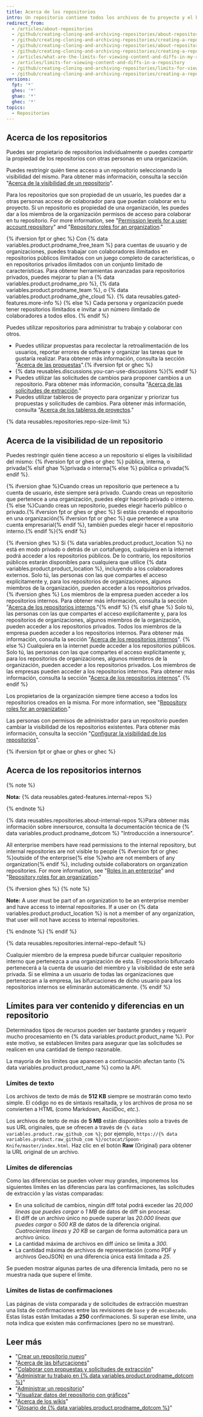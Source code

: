 ```yaml
---
title: Acerca de los repositorios
intro: Un repositorio contiene todos los archivos de tu proyecto y el historial de revisiones de cada uno de ellos. Puedes debatir y administrar el trabajo de tu proyecto dentro del repositorio.
redirect_from:
  - /articles/about-repositories
  - /github/creating-cloning-and-archiving-repositories/about-repositories
  - /github/creating-cloning-and-archiving-repositories/creating-a-repository-on-github/about-repositories
  - /github/creating-cloning-and-archiving-repositories/about-repository-visibility
  - /github/creating-cloning-and-archiving-repositories/creating-a-repository-on-github/about-repository-visibility
  - /articles/what-are-the-limits-for-viewing-content-and-diffs-in-my-repository
  - /articles/limits-for-viewing-content-and-diffs-in-a-repository
  - /github/creating-cloning-and-archiving-repositories/limits-for-viewing-content-and-diffs-in-a-repository
  - /github/creating-cloning-and-archiving-repositories/creating-a-repository-on-github/limits-for-viewing-content-and-diffs-in-a-repository
versions:
  fpt: '*'
  ghes: '*'
  ghae: '*'
  ghec: '*'
topics:
  - Repositories
---
```


## Acerca de los repositorios

Puedes ser propietario de repositorios individualmente o puedes compartir la propiedad de los repositorios con otras personas en una organización.

Puedes restringir quién tiene acceso a un repositorio seleccionando la visibilidad del mismo. Para obtener más información, consulta la sección "[Acerca de la visibilidad de un repositorio](#about-repository-visibility)".

Para los repositorios que son propiedad de un usuario, les puedes dar a otras personas acceso de colaborador para que puedan colaborar en tu proyecto. Si un repositorio es propiedad de una organización, les puedes dar a los miembros de la organización permisos de acceso para colaborar en tu repositorio. For more information, see "[Permission levels for a user account repository](/articles/permission-levels-for-a-user-account-repository/)" and "[Repository roles for an organization](/organizations/managing-access-to-your-organizations-repositories/repository-roles-for-an-organization)."

{% ifversion fpt or ghec %}
Con {% data variables.product.prodname_free_team %} para cuentas de usuario y de organizaciones, puedes trabajar con colaboradores ilimitados en repositorios públicos ilimitados con un juego completo de características, o en repositorios privados ilimitados con un conjunto limitado de características. Para obtener herramientas avanzadas para repositorios privados, puedes mejorar tu plan a {% data variables.product.prodname_pro %}, {% data variables.product.prodname_team %}, o {% data variables.product.prodname_ghe_cloud %}. {% data reusables.gated-features.more-info %}
{% else %}
Cada persona y organización puede tener repositorios ilimitados e invitar a un número ilimitado de colaboradores a todos ellos.
{% endif %}

Puedes utilizar repositorios para administrar tu trabajo y colaborar con otros.
- Puedes utilizar propuestas para recolectar la retroalimentación de los usuarios, reportar errores de software y organizar las tareas que te gustaría realizar. Para obtener más información, consulta la sección "[Acerca de las propuestas](/github/managing-your-work-on-github/about-issues)".{% ifversion fpt or ghec %}
- {% data reusables.discussions.you-can-use-discussions %}{% endif %}
- Puedes utilizar las solicitudes de cambios para proponer cambios a un repositorio. Para obtener más información, consulta "[Acerca de las solicitudes de extracción](/github/collaborating-with-issues-and-pull-requests/about-pull-requests)."
- Puedes utilizar tableros de proyecto para organizar y priorizar tus propuestas y solicitudes de cambios. Para obtener más información, consulta "[Acerca de los tableros de proyectos](/github/managing-your-work-on-github/about-project-boards)."

{% data reusables.repositories.repo-size-limit %}

## Acerca de la visibilidad de un repositorio

Puedes restringir quién tiene acceso a un repositorio si eliges la visibilidad del mismo: {% ifversion fpt or ghes or ghec %} pública, interna, o privada{% elsif ghae %}privada o interna{% else %} pública o privada{% endif %}.

{% ifversion ghae %}Cuando creas un repositorio que pertenece a tu cuenta de usuario, éste siempre será privado. Cuando creas un repositorio que pertenece a una organización, puedes elegir hacerlo privado o interno.{% else %}Cuando creas un repositorio, puedes elegir hacerlo público o privado.{% ifversion fpt or ghes or ghec %} Si estás creando el repositorio en una organización{% ifversion fpt or ghec %} que pertenece a una cuenta empresarial{% endif %}, también puedes elegir hacer el repositorio interno.{% endif %}{% endif %}

{% ifversion ghes %}
Si {% data variables.product.product_location %} no está en modo privado o detrás de un cortafuegos, cualquiera en la internet podrá acceder a los repositorios públicos. De lo contrario, los repositorios públicos estarán disponibles para cualquiera que utilice {% data variables.product.product_location %}, incluyendo a los colaboradores externos. Solo tú, las personas con las que compartes el acceso explícitamente y, para los repositorios de organizaciones, algunos miembros de la organización, pueden acceder a los repositorios privados. {% ifversion ghes %} Los miembros de la empresa pueden acceder a los repositorios internos. Para obtener más información, consulta la sección "[Acerca de los repositorios internos](#about-internal-repositories)."{% endif %}
{% elsif ghae %}
Solo tú, las personas con las que compartes el acceso explícitamente y, para los repositorios de organizaciones, algunos miembros de la organización, pueden acceder a los repositorios privados. Todos los miembros de la empresa pueden acceder a los repositorios internos. Para obtener más información, consulta la sección "[Acerca de los repositorios internos](#about-internal-repositories)".
{% else %}
Cualquiera en la internet puede acceder a los repositorios públicos. Solo tú, las personas con las que compartes el acceso explícitamente y, para los repositorios de organizaciones, algunos miembros de la organización, pueden acceder a los repositorios privados. Los miembros de las empresas pueden acceder a los repositorios internos. Para obtener más información, consulta la sección "[Acerca de los repositorios internos](#about-internal-repositories)".
{% endif %}

Los propietarios de la organización siempre tiene acceso a todos los repositorios creados en la misma. For more information, see "[Repository roles for an organization](/organizations/managing-access-to-your-organizations-repositories/repository-roles-for-an-organization)."

Las personas con permisos de administrador para un repositorio pueden cambiar la visibilidad de los repositorios existentes. Para obtener más información, consulta la sección "[Configurar la visibilidad de los repositorios](/github/administering-a-repository/setting-repository-visibility)".

{% ifversion fpt or ghae or ghes or ghec %}
## Acerca de los repositorios internos

{% note %}

**Nota:** {% data reusables.gated-features.internal-repos %}

{% endnote %}

{% data reusables.repositories.about-internal-repos %}Para obtener más información sobre innersource, consulta la documentación técnica de {% data variables.product.prodname_dotcom %} "Introducción a innersource".

All enterprise members have read permissions to the internal repository, but internal repositories are not visible to people {% ifversion fpt or ghec %}outside of the enterprise{% else %}who are not members of any organization{% endif %}, including outside collaborators on organization repositories. For more information, see "[Roles in an enterprise](/github/setting-up-and-managing-your-enterprise/roles-in-an-enterprise#enterprise-members)" and "[Repository roles for an organization](/organizations/managing-access-to-your-organizations-repositories/repository-roles-for-an-organization)."

{% ifversion ghes %}
{% note %}

**Note:** A user must be part of an organization to be an enterprise member and have access to internal repositories. If a user on {% data variables.product.product_location %} is not a member of any organization, that user will not have access to internal repositories.

{% endnote %}
{% endif %}

{% data reusables.repositories.internal-repo-default %}

Cualquier miembro de la empresa puede bifurcar cualquier repositorio interno que pertenezca a una organización de esta. El repositorio bifurcado pertenecerá a la cuenta de usuario del miembro y la visibilidad de este será privada. Si se elimina a un usuario de todas las organizaciones que pertenezcan a la empresa, las bifurcaciones de dicho usuario para los repositorios internos se eliminarán automáticamente.
{% endif %}

## Límites para ver contenido y diferencias en un repositorio

Determinados tipos de recursos pueden ser bastante grandes y requerir mucho procesamiento en {% data variables.product.product_name %}. Por este motivo, se establecen límites para asegurar que las solicitudes se realicen en una cantidad de tiempo razonable.

La mayoría de los límites que aparecen a continuación afectan tanto {% data variables.product.product_name %} como la API.

### Límites de texto

Los archivos de texto de más de **512 KB** siempre se mostrarán como texto simple. El código no es de sintaxis resaltada, y los archivos de prosa no se convierten a HTML (como Markdown, AsciiDoc, *etc.*).

Los archivos de texto de más de **5 MB** están disponibles solo a través de sus URL originales, que se ofrecen a través de `{% data variables.product.raw_github_com %}`; por ejemplo, `https://{% data variables.product.raw_github_com %}/octocat/Spoon-Knife/master/index.html`. Haz clic en el botón **Raw** (Original) para obtener la URL original de un archivo.

### Límites de diferencias

Como las diferencias se pueden volver muy grandes, imponemos los siguientes límites en las diferencias para las confirmaciones, las solicitudes de extracción y las vistas comparadas:

- En una solicitud de cambios, ningún diff total podrá exceder las *20,000 líneas que puedes cargar* o *1 MB* de datos de diff sin procesar.
- El diff de un archivo único no puede superar las *20.000 líneas que puedes cargar* o *500 KB* de datos de la diferencia original. *Cuatrocientas líneas* y *20 KB* se cargan de forma automática para un archivo único.
- La cantidad máxima de archivos en diff único se limita a *300*.
- La cantidad máxima de archivos de representación (como PDF y archivos GeoJSON) en una diferencia única está limitada a *25*.

Se pueden mostrar algunas partes de una diferencia limitada, pero no se muestra nada que supere el límite.

### Límites de listas de confirmaciones

Las páginas de vista comparada y de solicitudes de extracción muestran una lista de confirmaciones entre las revisiones de `base` y de `encabezado`. Estas listas están limitadas a **250** confirmaciones. Si superan ese límite, una nota indica que existen más confirmaciones (pero no se muestran).

## Leer más

- "[Crear un repositorio nuevo](/articles/creating-a-new-repository)"
- "[Acerca de las bifurcaciones](/github/collaborating-with-pull-requests/working-with-forks/about-forks)"
- "[Colaborar con propuestas y solicitudes de extracción](/categories/collaborating-with-issues-and-pull-requests)"
- "[Administrar tu trabajo en {% data variables.product.prodname_dotcom %}](/categories/managing-your-work-on-github/)"
- "[Administrar un repositorio](/categories/administering-a-repository)"
- "[Visualizar datos del repositorio con gráficos](/categories/visualizing-repository-data-with-graphs/)"
- "[Acerca de los wikis](/communities/documenting-your-project-with-wikis/about-wikis)"
- "[Glosario de {% data variables.product.prodname_dotcom %}](/articles/github-glossary)"
